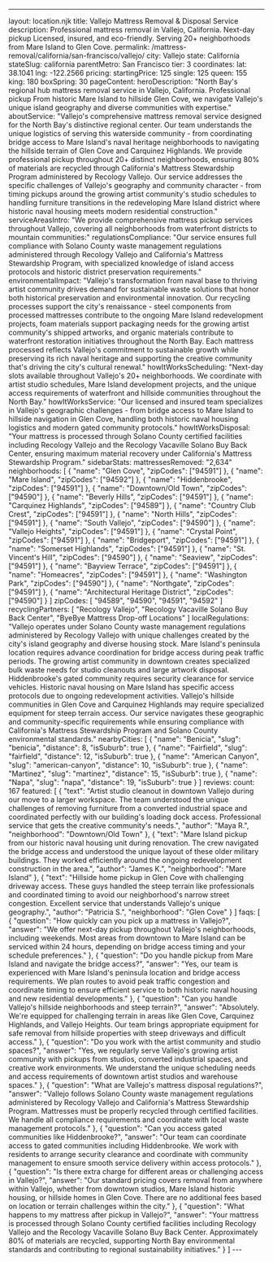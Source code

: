 ---
layout: location.njk
title: Vallejo Mattress Removal & Disposal Service
description: Professional mattress removal in Vallejo, California. Next-day pickup Licensed, insured, and eco-friendly. Serving 20+ neighborhoods from Mare Island to Glen Cove.
permalink: /mattress-removal/california/san-francisco/vallejo/
city: Vallejo state: California stateSlug: california parentMetro: San Francisco tier: 3 coordinates: lat: 38.1041 lng: -122.2566 pricing: startingPrice: 125 single: 125 queen: 155 king: 180 boxSpring: 30 pageContent: heroDescription: "North Bay's regional hub mattress removal service in Vallejo, California. Professional pickup From historic Mare Island to hillside Glen Cove, we navigate Vallejo's unique island geography and diverse communities with expertise." aboutService: "Vallejo's comprehensive mattress removal service designed for the North Bay's distinctive regional center. Our team understands the unique logistics of serving this waterside community - from coordinating bridge access to Mare Island's naval heritage neighborhoods to navigating the hillside terrain of Glen Cove and Carquinez Highlands. We provide professional pickup throughout 20+ distinct neighborhoods, ensuring 80% of materials are recycled through California's Mattress Stewardship Program administered by Recology Vallejo. Our service addresses the specific challenges of Vallejo's geography and community character - from timing pickups around the growing artist community's studio schedules to handling furniture transitions in the redeveloping Mare Island district where historic naval housing meets modern residential construction." serviceAreasIntro: "We provide comprehensive mattress pickup services throughout Vallejo, covering all neighborhoods from waterfront districts to mountain communities:" regulationsCompliance: "Our service ensures full compliance with Solano County waste management regulations administered through Recology Vallejo and California's Mattress Stewardship Program, with specialized knowledge of island access protocols and historic district preservation requirements." environmentalImpact: "Vallejo's transformation from naval base to thriving artist community drives demand for sustainable waste solutions that honor both historical preservation and environmental innovation. Our recycling processes support the city's renaissance - steel components from processed mattresses contribute to the ongoing Mare Island redevelopment projects, foam materials support packaging needs for the growing artist community's shipped artworks, and organic materials contribute to waterfront restoration initiatives throughout the North Bay. Each mattress processed reflects Vallejo's commitment to sustainable growth while preserving its rich naval heritage and supporting the creative community that's driving the city's cultural renewal." howItWorksScheduling: "Next-day slots available throughout Vallejo's 20+ neighborhoods. We coordinate with artist studio schedules, Mare Island development projects, and the unique access requirements of waterfront and hillside communities throughout the North Bay." howItWorksService: "Our licensed and insured team specializes in Vallejo's geographic challenges - from bridge access to Mare Island to hillside navigation in Glen Cove, handling both historic naval housing logistics and modern gated community protocols." howItWorksDisposal: "Your mattress is processed through Solano County certified facilities including Recology Vallejo and the Recology Vacaville Solano Buy Back Center, ensuring maximum material recovery under California's Mattress Stewardship Program." sidebarStats: mattressesRemoved: "2,634" neighborhoods: [ { "name": "Glen Cove", "zipCodes": ["94591"] }, { "name": "Mare Island", "zipCodes": ["94592"] }, { "name": "Hiddenbrooke", "zipCodes": ["94591"] }, { "name": "Downtown/Old Town", "zipCodes": ["94590"] }, { "name": "Beverly Hills", "zipCodes": ["94591"] }, { "name": "Carquinez Highlands", "zipCodes": ["94589"] }, { "name": "Country Club Crest", "zipCodes": ["94591"] }, { "name": "North Hills", "zipCodes": ["94591"] }, { "name": "South Vallejo", "zipCodes": ["94590"] }, { "name": "Vallejo Heights", "zipCodes": ["94591"] }, { "name": "Crystal Point", "zipCodes": ["94591"] }, { "name": "Bridgeport", "zipCodes": ["94591"] }, { "name": "Somerset Highlands", "zipCodes": ["94591"] }, { "name": "St. Vincent's Hill", "zipCodes": ["94590"] }, { "name": "Seaview", "zipCodes": ["94591"] }, { "name": "Bayview Terrace", "zipCodes": ["94591"] }, { "name": "Homeacres", "zipCodes": ["94591"] }, { "name": "Washington Park", "zipCodes": ["94590"] }, { "name": "Northgate", "zipCodes": ["94591"] }, { "name": "Architectural Heritage District", "zipCodes": ["94590"] } ] zipCodes: [ "94589", "94590", "94591", "94592" ] recyclingPartners: [ "Recology Vallejo", "Recology Vacaville Solano Buy Back Center", "ByeBye Mattress Drop-off Locations" ] localRegulations: "Vallejo operates under Solano County waste management regulations administered by Recology Vallejo with unique challenges created by the city's island geography and diverse housing stock. Mare Island's peninsula location requires advance coordination for bridge access during peak traffic periods. The growing artist community in downtown creates specialized bulk waste needs for studio cleanouts and large artwork disposal. Hiddenbrooke's gated community requires security clearance for service vehicles. Historic naval housing on Mare Island has specific access protocols due to ongoing redevelopment activities. Vallejo's hillside communities in Glen Cove and Carquinez Highlands may require specialized equipment for steep terrain access. Our service navigates these geographic and community-specific requirements while ensuring compliance with California's Mattress Stewardship Program and Solano County environmental standards." nearbyCities: [ { "name": "Benicia", "slug": "benicia", "distance": 8, "isSuburb": true }, { "name": "Fairfield", "slug": "fairfield", "distance": 12, "isSuburb": true }, { "name": "American Canyon", "slug": "american-canyon", "distance": 10, "isSuburb": true }, { "name": "Martinez", "slug": "martinez", "distance": 15, "isSuburb": true }, { "name": "Napa", "slug": "napa", "distance": 19, "isSuburb": true } ] reviews: count: 167 featured: [ { "text": "Artist studio cleanout in downtown Vallejo during our move to a larger workspace. The team understood the unique challenges of removing furniture from a converted industrial space and coordinated perfectly with our building's loading dock access. Professional service that gets the creative community's needs.", "author": "Maya R.", "neighborhood": "Downtown/Old Town" }, { "text": "Mare Island pickup from our historic naval housing unit during renovation. The crew navigated the bridge access and understood the unique layout of these older military buildings. They worked efficiently around the ongoing redevelopment construction in the area.", "author": "James K.", "neighborhood": "Mare Island" }, { "text": "Hillside home pickup in Glen Cove with challenging driveway access. These guys handled the steep terrain like professionals and coordinated timing to avoid our neighborhood's narrow street congestion. Excellent service that understands Vallejo's unique geography.", "author": "Patricia S.", "neighborhood": "Glen Cove" } ] faqs: [ { "question": "How quickly can you pick up a mattress in Vallejo?", "answer": "We offer next-day pickup throughout Vallejo's neighborhoods, including weekends. Most areas from downtown to Mare Island can be serviced within 24 hours, depending on bridge access timing and your schedule preferences." }, { "question": "Do you handle pickup from Mare Island and navigate the bridge access?", "answer": "Yes, our team is experienced with Mare Island's peninsula location and bridge access requirements. We plan routes to avoid peak traffic congestion and coordinate timing to ensure efficient service to both historic naval housing and new residential developments." }, { "question": "Can you handle Vallejo's hillside neighborhoods and steep terrain?", "answer": "Absolutely. We're equipped for challenging terrain in areas like Glen Cove, Carquinez Highlands, and Vallejo Heights. Our team brings appropriate equipment for safe removal from hillside properties with steep driveways and difficult access." }, { "question": "Do you work with the artist community and studio spaces?", "answer": "Yes, we regularly serve Vallejo's growing artist community with pickups from studios, converted industrial spaces, and creative work environments. We understand the unique scheduling needs and access requirements of downtown artist studios and warehouse spaces." }, { "question": "What are Vallejo's mattress disposal regulations?", "answer": "Vallejo follows Solano County waste management regulations administered by Recology Vallejo and California's Mattress Stewardship Program. Mattresses must be properly recycled through certified facilities. We handle all compliance requirements and coordinate with local waste management protocols." }, { "question": "Can you access gated communities like Hiddenbrooke?", "answer": "Our team can coordinate access to gated communities including Hiddenbrooke. We work with residents to arrange security clearance and coordinate with community management to ensure smooth service delivery within access protocols." }, { "question": "Is there extra charge for different areas or challenging access in Vallejo?", "answer": "Our standard pricing covers removal from anywhere within Vallejo, whether from downtown studios, Mare Island historic housing, or hillside homes in Glen Cove. There are no additional fees based on location or terrain challenges within the city." }, { "question": "What happens to my mattress after pickup in Vallejo?", "answer": "Your mattress is processed through Solano County certified facilities including Recology Vallejo and the Recology Vacaville Solano Buy Back Center. Approximately 80% of materials are recycled, supporting North Bay environmental standards and contributing to regional sustainability initiatives." } ] ---